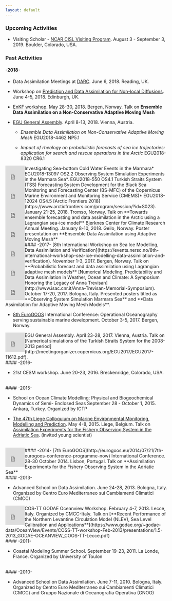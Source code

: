 ```yaml
---
layout: default
---
```


###  Upcoming Activities

- Visiting Scholar - [NCAR CISL Visiting Program](https://www2.cisl.ucar.edu/cisl-visitor-program). August 3 - September 3, 2019. Boulder, Colorado, USA.

###  Past Activities

#### -2018-

- Data Assimilation Meetings at [DARC](http://www.met.reading.ac.uk/~darc/meetings). June 6, 2018. Reading, UK.

- Workshop on [Prediction and Data Assimilation for Non-local Diffusions](https://www.macs.hw.ac.uk/~hg94/da18). June 4-5, 2018. Edinburgh, UK.

- [EnKF workshop](https://www.iris.no/enkf/enkf-homepage). May 28-30, 2018. Bergen, Norway. Talk on **Ensemble Data Assimilation on a Non-Conservative Adaptive Moving Mesh**

- [EGU General Assembly](https://egu2018.eu). April 8-13, 2018. Vienna, Austria.

    - *Ensemble Data Assimilation on Non-Conservative Adaptive Moving Mesh* EGU2018-4462 NP5.1

    - *Impact of rheology on probabilistic forecasts of sea ice trajectories: application for search and rescue operations in the Arctic* EGU2018-8320 CR6.1

<div style="float: left; clear: left">
<iframe src="https://widgets.figshare.com/articles/6133214/embed?show_title=0" width="60" height="60" frameborder="0"></iframe>
</div>
Investigating Sea-bottom Cold Water Events in the Marmara* EGU2018-13097 OS2.2 

<div style="float: left; clear: left">
<iframe src="https://widgets.figshare.com/articles/6133175/embed?show_title=0" width="60" height="60" frameborder="0"></iframe>
</div>
Observing System Simulation Experiments in the Marmara Sea*. EGU2018-550 OS4.1

<div style="float: left; clear: left">
<iframe src="https://widgets.figshare.com/articles/6133199/embed?show_title=0" width="60" height="60" frameborder="0"></iframe>
</div>
Turkish Straits System (TSS) Forecasting System Development for the Black Sea Monitoring and Forecasting Center (BS-MFC) of the Copernicus Marine Environment and Monitoring Service (CMEMS)* EGU2018-12024 OS4.5

<div style="float: left; clear: left">
<iframe src="https://widgets.figshare.com/articles/5821668/embed?show_title=0" width="60" height="60" frameborder="0"></iframe>
</div>
[Arctic Frontiers 2018](https://www.arcticfrontiers.com/program/session/?id=S023). January 21-25, 2018. Tromso, Norway. Talk on **Towards ensemble forecasting and data assimilation in the Arctic using a Lagrangian sea-ice model**

<div style="float: left; clear: left">
<iframe src="https://widgets.figshare.com/articles/5822082/embed?show_title=0" width="60" height="60" frameborder="0"></iframe>
</div>
Bjerknes Center for Climate Research Annual Meeting. January 8-10, 2018. Geilo, Norway. Poster presentation on **Ensemble Data Assimilation using Adaptive Moving Mesh**


<br/>
#### -2017-
<div style="float: left; clear: left">
<iframe src="https://widgets.figshare.com/articles/5821659/embed?show_title=0" width="60" height="60" frameborder="0"></iframe>
</div>
[8th International Workshop on Sea Ice Modelling, Data Assimilation and Verification](https://events.nersc.no/8th-international-workshop-sea-ice-modelling-data-assimilation-and-verification). November 1-3, 2017. Bergen, Norway. Talk on **Probabilistic forecast and data assimilation using Lagrangian adaptive mesh models**


<div style="float: left; clear: left">
<iframe src="https://widgets.figshare.com/articles/5738487/embed?show_title=0" width="60" height="60" frameborder="0"></iframe>
</div>
[Numerical Modeling, Predictability and Data Assimilation in Weather, Ocean and Climate: A Symposium Honoring the Legacy of Anna Trevisan](http://www.isac.cnr.it/Anna-Trevisan-Memorial-Symposium). October 17-20, 2017. Bologna, Italy. Presented posters titled as **Observing System Simulation Marmara Sea** and **Data Assimilation for Adaptive Moving Mesh Models**.

- [8th EuroGOOS](http://eurogoos.imr.no) International Conference: Operational Oceanography serving sustainable marine development. October 3-5, 2017. Bergen, Norway.

<div style="float: left; clear: left">
<iframe src="https://widgets.figshare.com/articles/5822040/embed?show_title=0" width="60" height="60" frameborder="0"></iframe>
</div>
EGU General Assembly. April 23-28, 2017. Vienna, Austria. Talk on [Numerical simulations of the Turkish Straits System for the 2008-2013 period](http://meetingorganizer.copernicus.org/EGU2017/EGU2017-11612.pdf).

<br/>
#### -2016-

- 21st CESM workshop. June 20-23, 2016. Breckenridge, Colorado, USA.

<br/>
#### -2015-

- School on Ocean Climate Modelling: Physical and Biogeochemical Dynamics of Semi- Enclosed Seas September 28 - October 1, 2015. Ankara, Turkey. Organized by ICTP

- [The 47th Liege Colloquium on Marine Environmental Monitoring, Modelling and Prediction](http://modb.oce.ulg.ac.be/colloquium/2015). May 4-8, 2015. Liege, Belgium. Talk on [Assimilation Experiments for the Fishery Observing System in the Adriatic Sea](https://www.researchgate.net/publication/276069664_Assimilation_Experiments_for_the_Fishery_Observing_System_in_the_Adriatic_Sea). (invited young scientist)

<br/>
#### -2014-

<div style="float: left; clear: left">
<iframe src="https://widgets.figshare.com/articles/5821602/embed?show_title=0" width="60" height="60" frameborder="0"></iframe>
</div>
 [7th EuroGOOS](http://eurogoos.eu/2014/07/21/7th-eurogoos-conference-programme-now) International Conference. 28-30 October 2014. Lisbon, Portugal. Talk on **Assimilation Experiments for the Fishery Observing System in the Adriatic Sea**

<br/>
#### -2013-

- Advanced School on Data Assimilation. June 24-28, 2013. Bologna, Italy. Organized by Centro Euro Mediterraneo sui Cambiamenti Climatici (CMCC) 

<div style="float: left; clear: left">
<iframe src="https://widgets.figshare.com/articles/5821635/embed?show_title=0" width="60" height="60" frameborder="0"></iframe>
</div>
COS-TT GODAE Oceanview Workshop. February 4-7, 2013. Lecce, Italy. Organized by CMCC-Italy. Talk on [**Recent Performance of the Northern Levantine Circulation Model (NLEV), Sea Level Calibration and Applications**](https://www.godae.org/~godae-data/OceanView/Events/COSS-TT-workshop-Feb-2013/presentations/1.5-2013_GODAE-OCEANVIEW_COOS-TT-Lecce.pdf)

<br/>
#### -2011-

- Coastal Modeling Summer School. September 19-23, 2011. La Londe, France. Organized by University of Toulon

<br/>
#### -2010-

- Advanced School on Data Assimilation. June 7-11, 2010. Bologna, Italy. Organized by Centro Euro Mediterraneo sui Cambiamenti Climatici (CMCC) and Gruppo Nazionale di Oceanografia Operativa (GNOO) 
